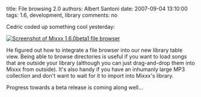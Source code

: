 title: File browsing 2.0
authors: Albert Santoni
date: 2007-09-04 13:10:00
tags: 1.6, development, library
comments: no

Cedric coded up something cool yesterday:

[![Screenshot of Mixxx 1.6.0beta1 file browser]({static}/images/news/Mixxx1.6.0beta1-filebrowser.png)]({static}/images/news/Mixxx1.6.0beta1-filebrowser.png)

He figured out how to integrate a file browser into our new library table view.
Being able to browse directories is useful if you want to load songs that are outside your library (although you can just drag-and-drop them into Mixxx from outside).
It's also handy if you have an inhumanly large MP3 collection and don't want to wait for it to import into Mixxx's library.

Progress towards a beta release is coming along well...
